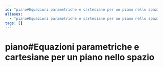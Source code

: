 ```yaml
---
id: "piano#Equazioni parametriche e cartesiane per un piano nello spazio"
aliases:
  - "piano#Equazioni parametriche e cartesiane per un piano nello spazio"
tags: []
---
```


# piano#Equazioni parametriche e cartesiane per un piano nello spazio